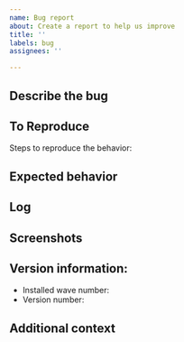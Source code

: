 ```yaml
---
name: Bug report
about: Create a report to help us improve
title: ''
labels: bug
assignees: ''

---
```


**Describe the bug**
---
<!--A clear and concise description of what the bug is.-->

**To Reproduce**
---
Steps to reproduce the behavior:

**Expected behavior**
---
<!--A clear and concise description of what you expected to happen.-->

**Log**
---
<!--If applicable, add a pastebin.com or other paste link to your log.txt file from when the issue occurred.-->

**Screenshots**
---
<!--If applicable, add screenshots to help explain your problem.-->

**Version information:**
---
 - Installed wave number: <!--e.g. Wave 3-->
 - Version number: <!--(stored in the mod's `metadata.xml` file)-->

**Additional context**
---
<!--Add any other context about the problem here.-->
